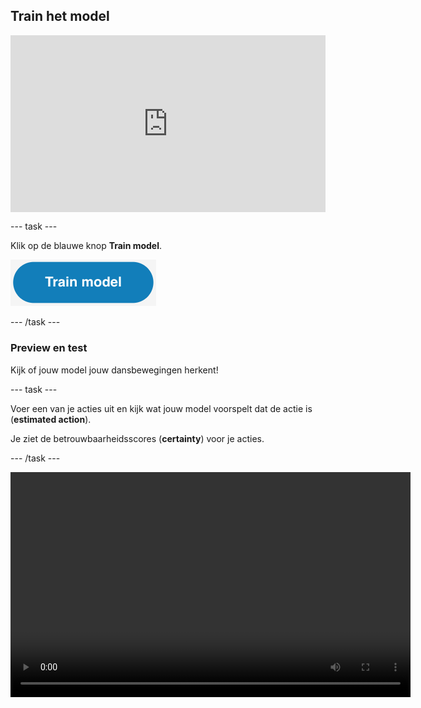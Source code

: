 ## Train het model

<html>
  <div style="position: relative; overflow: hidden; padding-top: 56.25%;">
    <iframe style="position: absolute; top: 0; left: 0; right: 0; width: 100%; height: 100%; border: none;" src="https://www.youtube.com/embed/2VC3gnPk3Zw?rel=0&cc_load_policy=1" allowfullscreen allow="accelerometer; autoplay; clipboard-write; encrypted-media; gyroscope; picture-in-picture; web-share"></iframe>
  </div>
</html>

\--- task ---

Klik op de blauwe knop **Train model**.

![De 'Train Model' knop.](images/train-model-button.png)

\--- /task ---

### Preview en test

Kijk of jouw model jouw dansbewegingen herkent!

\--- task ---

Voer een van je acties uit en kijk wat jouw model voorspelt dat de actie is (**estimated action**).

Je ziet de betrouwbaarheidsscores (**certainty**) voor je acties.

\--- /task ---

<video width="640" height="360" controls>
  <source src="images/discotest.mp4" type="video/mp4" alt="A screen recording showing the estimated action during testing with an overlay of a boy performing the dance move">
  
Je browser ondersteunt de video tag niet.
</video>
